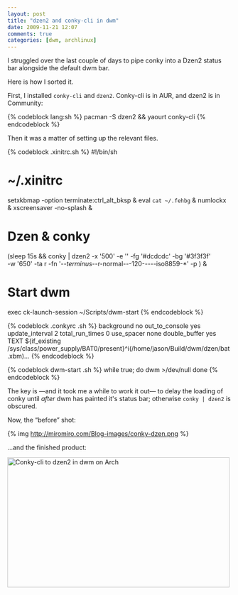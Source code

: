 ```yaml
---
layout: post
title: "dzen2 and conky-cli in dwm"
date: 2009-11-21 12:07
comments: true
categories: [dwm, archlinux] 
---
```

I struggled over the last couple of days to pipe conky into a Dzen2 status bar alongside the default dwm bar.

Here is how I sorted it.

First, I installed `conky-cli` and `dzen2`. Conky-cli is in AUR, and dzen2 is in Community:

{% codeblock lang:sh %}
pacman -S dzen2 && yaourt conky-cli
{% endcodeblock %}

Then it was a matter of setting up the relevant files.

{% codeblock .xinitrc.sh %}
#!/bin/sh
# ~/.xinitrc
setxkbmap -option terminate:ctrl_alt_bksp &amp;
eval `cat ~/.fehbg` &amp;
numlockx &amp;
xscreensaver -no-splash &amp;
# Dzen &amp; conky
(sleep 15s &amp;&amp; conky | dzen2 -x '500' -e '' -fg '#dcdcdc' -bg '#3f3f3f' \
-w '650' -ta r -fn '-*-terminus-*-r-normal-*-*-120-*-*-*-*-iso8859-*' -p ) &amp;
# Start dwm
exec ck-launch-session ~/Scripts/dwm-start
{% endcodeblock %}

{% codeblock .conkyrc .sh %}
background no
out_to_console yes
update_interval 2
total_run_times 0
use_spacer none
double_buffer yes
TEXT
${if_existing /sys/class/power_supply/BAT0/present}^i(/home/jason/Build/dwm/dzen/bat.xbm)…
{% endcodeblock %}

{% codeblock dwm-start .sh %}
while true; do 
    dwm >/dev/null
done
{% endcodeblock %}

The key is —and it took me a while to work it out— to delay the loading of conky until <em>after</em> dwm has painted it's
status bar; otherwise `conky | dzen2` is obscured.

Now, the “before” shot:

{% img http://miromiro.com/Blog-images/conky-dzen.png %}

…and the finished product:

<a href="http://www.flickr.com/photos/jasonwryan/4121324068/" title="Conky-cli to dzen2 in dwm on Arch by jasonwryan, on Flickr" target="_blank"><img src="http://farm3.static.flickr.com/2666/4121324068_6ec29262d7.jpg" width="500" height="293" alt="Conky-cli to dzen2 in dwm on Arch"/></a>
